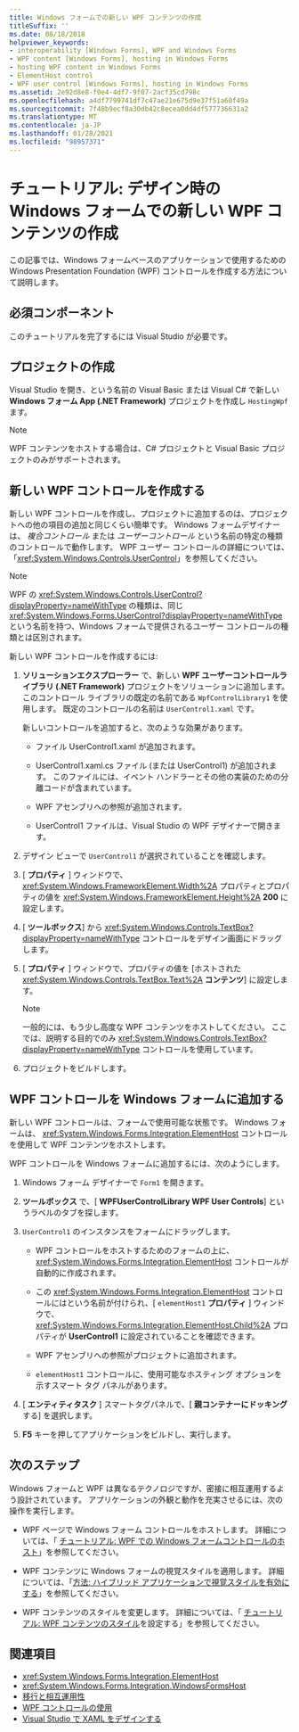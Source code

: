 ```yaml
---
title: Windows フォームでの新しい WPF コンテンツの作成
titleSuffix: ''
ms.date: 08/18/2018
helpviewer_keywords:
- interoperability [Windows Forms], WPF and Windows Forms
- WPF content [Windows Forms], hosting in Windows Forms
- hosting WPF content in Windows Forms
- ElementHost control
- WPF user control [Windows Forms], hosting in Windows Forms
ms.assetid: 2e92d8e8-f0e4-4df7-9f07-2acf35cd798c
ms.openlocfilehash: a4df7799741df7c47ae21e675d9e37f51a60f49a
ms.sourcegitcommit: 7f48b9ecf8a30db42c8ecea0dd4df577736631a2
ms.translationtype: MT
ms.contentlocale: ja-JP
ms.lasthandoff: 01/28/2021
ms.locfileid: "98957371"
---
```

# <a name="walkthrough-create-new-wpf-content-on-windows-forms-at-design-time"></a>チュートリアル: デザイン時の Windows フォームでの新しい WPF コンテンツの作成

この記事では、Windows フォームベースのアプリケーションで使用するための Windows Presentation Foundation (WPF) コントロールを作成する方法について説明します。

## <a name="prerequisites"></a>必須コンポーネント

このチュートリアルを完了するには Visual Studio が必要です。

## <a name="create-the-project"></a>プロジェクトの作成

Visual Studio を開き、という名前の Visual Basic または Visual C# で新しい **Windows フォーム App (.NET Framework)** プロジェクトを作成し `HostingWpf` ます。

> [!NOTE]
> WPF コンテンツをホストする場合は、C# プロジェクトと Visual Basic プロジェクトのみがサポートされます。

## <a name="create-a-new-wpf-control"></a>新しい WPF コントロールを作成する

新しい WPF コントロールを作成し、プロジェクトに追加するのは、プロジェクトへの他の項目の追加と同じくらい簡単です。 Windows フォームデザイナーは、 *複合コントロール* または *ユーザーコントロール* という名前の特定の種類のコントロールで動作します。 WPF ユーザー コントロールの詳細については、「<xref:System.Windows.Controls.UserControl>」を参照してください。

> [!NOTE]
> WPF の <xref:System.Windows.Controls.UserControl?displayProperty=nameWithType> の種類は、同じ <xref:System.Windows.Forms.UserControl?displayProperty=nameWithType> という名前を持つ、Windows フォームで提供されるユーザー コントロールの種類とは区別されます。

新しい WPF コントロールを作成するには:

1. **ソリューションエクスプローラー** で、新しい **WPF ユーザーコントロールライブラリ (.NET Framework)** プロジェクトをソリューションに追加します。 このコントロール ライブラリの既定の名前である `WpfControlLibrary1` を使用します。 既定のコントロールの名前は `UserControl1.xaml` です。

   新しいコントロールを追加すると、次のような効果があります。

   - ファイル UserControl1.xaml が追加されます。

   - UserControl1.xaml.cs ファイル (または UserControl1) が追加されます。 このファイルには、イベント ハンドラーとその他の実装のための分離コードが含まれています。

   - WPF アセンブリへの参照が追加されます。

   - UserControl1 ファイルは、Visual Studio の WPF デザイナーで開きます。

2. デザイン ビューで `UserControl1` が選択されていることを確認します。

3. [ **プロパティ** ] ウィンドウで、 <xref:System.Windows.FrameworkElement.Width%2A> プロパティとプロパティの値を <xref:System.Windows.FrameworkElement.Height%2A> **200** に設定します。

4. [ **ツールボックス**] から <xref:System.Windows.Controls.TextBox?displayProperty=nameWithType> コントロールをデザイン画面にドラッグします。

5. [ **プロパティ** ] ウィンドウで、プロパティの値を [ホストされた <xref:System.Windows.Controls.TextBox.Text%2A> **コンテンツ**] に設定します。

   > [!NOTE]
   > 一般的には、もう少し高度な WPF コンテンツをホストしてください。 ここでは、説明する目的でのみ <xref:System.Windows.Controls.TextBox?displayProperty=nameWithType> コントロールを使用しています。

6. プロジェクトをビルドします。

## <a name="add-a-wpf-control-to-a-windows-form"></a>WPF コントロールを Windows フォームに追加する

新しい WPF コントロールは、フォームで使用可能な状態です。 Windows フォームは、 <xref:System.Windows.Forms.Integration.ElementHost> コントロールを使用して WPF コンテンツをホストします。

WPF コントロールを Windows フォームに追加するには、次のようにします。

1. Windows フォーム デザイナーで `Form1` を開きます。

2. **ツールボックス** で、[ **WPFUserControlLibrary WPF User Controls**] というラベルのタブを探します。

3. `UserControl1` のインスタンスをフォームにドラッグします。

    - WPF コントロールをホストするためのフォームの上に、<xref:System.Windows.Forms.Integration.ElementHost> コントロールが自動的に作成されます。

    - この <xref:System.Windows.Forms.Integration.ElementHost> コントロールにはという名前が付けられ、[ `elementHost1` **プロパティ** ] ウィンドウで、 <xref:System.Windows.Forms.Integration.ElementHost.Child%2A> プロパティが **UserControl1** に設定されていることを確認できます。

    - WPF アセンブリへの参照がプロジェクトに追加されます。

    - `elementHost1` コントロールに、使用可能なホスティング オプションを示すスマート タグ パネルがあります。

4. [ **エンティティタスク** ] スマートタグパネルで、[ **親コンテナーにドッキング** する] を選択します。

5. **F5** キーを押してアプリケーションをビルドし、実行します。

## <a name="next-steps"></a>次のステップ

Windows フォームと WPF は異なるテクノロジですが、密接に相互運用するよう設計されています。 アプリケーションの外観と動作を充実させるには、次の操作を実行します。

- WPF ページで Windows フォーム コントロールをホストします。 詳細については、「 [チュートリアル: WPF での Windows フォームコントロールのホスト](/dotnet/framework/wpf/advanced/walkthrough-hosting-a-windows-forms-control-in-wpf)」を参照してください。

- WPF コンテンツに Windows フォームの視覚スタイルを適用します。 詳細については、「[方法: ハイブリッド アプリケーションで視覚スタイルを有効にする](/dotnet/framework/wpf/advanced/how-to-enable-visual-styles-in-a-hybrid-application)」を参照してください。

- WPF コンテンツのスタイルを変更します。 詳細については、「 [チュートリアル: WPF コンテンツのスタイル](walkthrough-styling-wpf-content.md)を設定する」を参照してください。

## <a name="see-also"></a>関連項目

- <xref:System.Windows.Forms.Integration.ElementHost>
- <xref:System.Windows.Forms.Integration.WindowsFormsHost>
- [移行と相互運用性](/dotnet/framework/wpf/advanced/migration-and-interoperability)
- [WPF コントロールの使用](using-wpf-controls.md)
- [Visual Studio で XAML をデザインする](/visualstudio/xaml-tools/designing-xaml-in-visual-studio)
